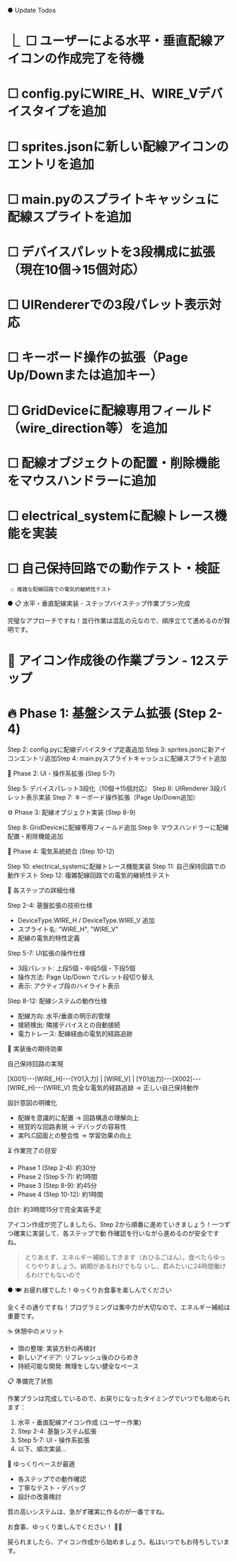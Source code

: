 ● Update Todos
 # ⎿  ☐ ユーザーによる水平・垂直配線アイコンの作成完了を待機
 #    ☐ config.pyにWIRE_H、WIRE_Vデバイスタイプを追加
 #    ☐ sprites.jsonに新しい配線アイコンのエントリを追加
 #    ☐ main.pyのスプライトキャッシュに配線スプライトを追加
 #    ☐ デバイスパレットを3段構成に拡張（現在10個→15個対応）
 #    ☐ UIRendererでの3段パレット表示対応
 #    ☐ キーボード操作の拡張（Page Up/Downまたは追加キー）
#     ☐ GridDeviceに配線専用フィールド（wire_direction等）を追加
#     ☐ 配線オブジェクトの配置・削除機能をマウスハンドラーに追加
#     ☐ electrical_systemに配線トレース機能を実装
#     ☐ 自己保持回路での動作テスト・検証
     ☐ 複雑な配線回路での電気的継続性テスト

● 📋 水平・垂直配線実装 - ステップバイステップ作業プラン完成

  完璧なアプローチですね！並行作業は混乱の元なので、順序立てて進めるのが賢明です。

#  🎯 アイコン作成後の作業プラン - 12ステップ

 # 🔥 Phase 1: 基盤システム拡張 (Step 2-4)


  Step 2: config.pyに配線デバイスタイプ定義追加
  Step 3: sprites.jsonに新アイコンエントリ追加Step 4: main.pyスプライトキャッシュに配線スプライト追加

  🎨 Phase 2: UI・操作系拡張 (Step 5-7)

  Step 5: デバイスパレット3段化（10個→15個対応）
  Step 6: UIRenderer 3段パレット表示実装
  Step 7: キーボード操作拡張（Page Up/Down追加）

  ⚙️ Phase 3: 配線オブジェクト実装 (Step 8-9)

  Step 8: GridDeviceに配線専用フィールド追加
  Step 9: マウスハンドラーに配線配置・削除機能追加

  🔌 Phase 4: 電気系統統合 (Step 10-12)

  Step 10: electrical_systemに配線トレース機能実装
  Step 11: 自己保持回路での動作テスト
  Step 12: 複雑配線回路での電気的継続性テスト

  📝 各ステップの詳細仕様

  Step 2-4: 基盤拡張の技術仕様

  - DeviceType.WIRE_H / DeviceType.WIRE_V 追加
  - スプライト名: "WIRE_H", "WIRE_V"
  - 配線の電気的特性定義

  Step 5-7: UI拡張の操作仕様

  - 3段パレット: 上段5個・中段5個・下段5個
  - 操作方法: Page Up/Down でパレット段切り替え
  - 表示: アクティブ段のハイライト表示

  Step 8-12: 配線システムの動作仕様

  - 配線方向: 水平/垂直の明示的管理
  - 接続検出: 隣接デバイスとの自動接続
  - 電力トレース: 配線経由の電気的経路追跡

  🚀 実装後の期待効果

  自己保持回路の実現

  [X001]---[WIRE_H]---[Y01入力]
                           |
                      [WIRE_V]
                           |
  [Y01出力]---[X002]---[WIRE_H]---[WIRE_V]
  完全な電気的経路追跡 → 正しい自己保持動作

  設計意図の明確化

  - 配線を意識的に配置 → 回路構造の理解向上
  - 視覚的な回路表現 → デバッグの容易性
  - 実PLC図面との整合性 → 学習効果の向上

  ⏳ 作業完了の目安

  - Phase 1 (Step 2-4): 約30分
  - Phase 2 (Step 5-7): 約1時間
  - Phase 3 (Step 8-9): 約45分
  - Phase 4 (Step 10-12): 約1時間

  合計: 約3時間15分で完全実装予定

  アイコン作成が完了しましたら、Step 2から順番に進めていきましょう！一つずつ確実に実装して、各ステップで動
  作確認を行いながら進めるのが安全ですね。

> とりあえず、エネルギー補給してきます（おひるごはん）。食べたらゆっくりやりましょう。納期があるわけでもな
  いし、君みたいに24時間働けるわけでもないので

● 🍽️ お疲れ様でした！ゆっくりお食事を楽しんでください

  全くその通りですね！プログラミングは集中力が大切なので、エネルギー補給は重要です。

  ☕ 休憩中のメリット

  - 頭の整理: 実装方針の再検討
  - 新しいアイデア: リフレッシュ後のひらめき
  - 持続可能な開発: 無理をしない健全なペース

  📋 準備完了状態

  作業プランは完成しているので、お戻りになったタイミングでいつでも始められます：

  1. 水平・垂直配線アイコン作成 (ユーザー作業)
  2. Step 2-4: 基盤システム拡張
  3. Step 5-7: UI・操作系拡張
  4. 以下、順次実装...

  🎯 ゆっくりペースが最適

  - 各ステップでの動作確認
  - 丁寧なテスト・デバッグ
  - 設計の改善検討

  質の高いシステムは、急がず確実に作るのが一番ですね。

  お食事、ゆっくり楽しんでください！ 🍚✨

  戻られましたら、アイコン作成から始めましょう。私はいつでもお待ちしています。